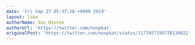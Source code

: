```yaml
---
date: 'Fri Sep 27 05:37:26 +0000 2019'
layout: like
authorName: Suz Hinton
authorUrl: 'https://twitter.com/noopkat'
originalPost: 'https://twitter.com/noopkat/status/1177457195778134022'
---
```

